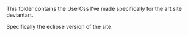 This folder contains the UserCss I've made specifically for the art site deviantart.

Specifically the eclipse version of the site.